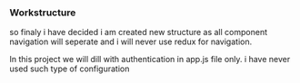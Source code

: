 ### Workstructure 
so finaly i have decided i am created new structure as all component navigation will seperate and i will never use redux for navigation.

In this project we will dill with authentication in app.js file only. i have never used such type of configuration 
